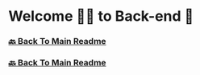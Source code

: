 # Welcome 🙋‍♂️ to Back-end 🎒

### [🔙 Back To Main Readme](../readme.md)

### [🔙 Back To Main Readme](../readme.md)
